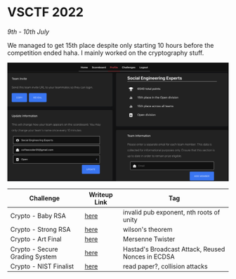 # VSCTF 2022

<em>9th - 10th July </em>

We managed to get 15th place despite only starting 10 hours before the competition ended haha. I mainly worked on the cryptography stuff.

![score](./images/score.png)

| Challenge                      | Writeup Link                           | Tag                                               |
| ------------------------------ | -------------------------------------- | ------------------------------------------------- |
| Crypto - Baby RSA              | [here](./BabyRSA.md)                   | invalid pub exponent, nth roots of unity          |
| Crypto - Strong RSA            | [here](./strongRSA.md)                 | wilson's theorem                                  |
| Crypto - Art Final             | [here](./Art%20Final.md)               | Mersenne Twister                                  |
| Crypto - Secure Grading System | [here](./Secure%20Grading%20System.md) | Hastad's Broadcast Attack, Reused Nonces in ECDSA |
| Crypto - NIST Finalist         | [here](./NIST%20Finalist.md)           | read paper?, collision attacks                    |
